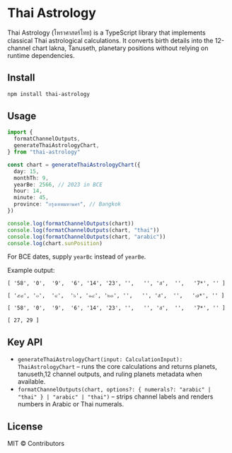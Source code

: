 # Thai Astrology

Thai Astrology (โหราศาสตร์ไทย) is a TypeScript library that implements classical Thai astrological calculations. It converts birth details into the 12-channel chart lakna, Tanuseth, planetary positions without relying on runtime dependencies.

## Install

```bash
npm install thai-astrology
```

## Usage

```ts
import {
  formatChannelOutputs,
  generateThaiAstrologyChart,
} from "thai-astrology"

const chart = generateThaiAstrologyChart({
  day: 15,
  monthTh: 9,
  yearBe: 2566, // 2023 in BCE 
  hour: 14,
  minute: 45,
  province: "กรุงเทพมหานคร", // Bangkok
})

console.log(formatChannelOutputs(chart))
console.log(formatChannelOutputs(chart, "thai"))
console.log(formatChannelOutputs(chart, "arabic"))
console.log(chart.sunPosition) 
```

For BCE dates, supply `yearBc` instead of `yearBe`. 

Example output:

```text
[ '58', '0',  '9',  '6', '14', '23', '',   '', 'ลั',  '',   '7*', '' ]

[ '๕๘', '๐',  '๙',  '๖', '๑๔', '๒๓', '',   '', 'ลั',  '',   '๗*', '' ]

[ '58', '0',  '9',  '6', '14', '23', '',   '', 'ลั',  '',   '7*', '' ]

[ 27, 29 ]
```

## Key API

- `generateThaiAstrologyChart(input: CalculationInput): ThaiAstrologyChart` – runs the core calculations and returns planets, tanuseth,12 channel outputs, and ruling planets metadata when available.
- `formatChannelOutputs(chart, options?: { numerals?: "arabic" | "thai" } | "arabic" | "thai")` – strips channel labels and renders numbers in Arabic or Thai numerals.

## License

MIT © Contributors
